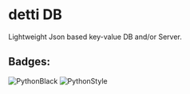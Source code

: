 # detti DB
Lightweight Json based key-value DB and/or Server.

## Badges:

![PythonBlack](https://github.com/milanbalazs/detti_db/workflows/PythonBlack/badge.svg)
![PythonStyle](https://github.com/milanbalazs/detti_db/workflows/PythonStyle/badge.svg)
